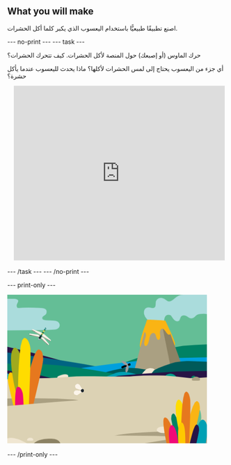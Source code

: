 ## What you will make

اصنع تطبيقًا طبيعيًّا باستخدام اليعسوب الذي يكبر كلما أكل الحشرات.

--- no-print --- --- task ---

<div style="display: flex; flex-wrap: wrap">
<div style="flex-basis: 175px; flex-grow: 1">  
حرك الماوس (أو إصبعك) حول المنصة لأكل الحشرات. كيف تتحرك الحشرات؟

أي جزء من اليعسوب يحتاج إلى لمس الحشرات لأكلها؟ ماذا يحدث لليعسوب عندما يأكل حشرة؟
</div>
<div class="scratch-preview" style="margin-left: 15px;">
  <iframe allowtransparency="true" width="485" height="402" src="https://scratch.mit.edu/projects/embed/521688740/?autostart=false" frameborder="0"></iframe>
</div>
</div>

--- /task --- --- /no-print ---

--- print-only ---

![مشروع مكتمل](images/showcase_static.png)

--- /print-only ---
